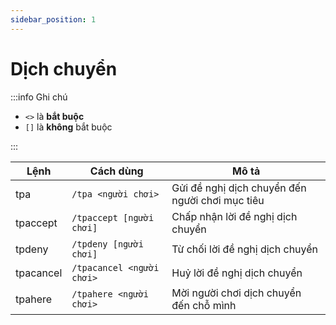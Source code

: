 ```yaml
---
sidebar_position: 1
---
```


# Dịch chuyển

:::info Ghi chú

- `<>` là **bắt buộc**
- `[]` là **không** bắt buộc

:::

| Lệnh       | Cách dùng                  | Mô tả                                           |
| ---------  | -------------------------  | ----------------------------------------------- |
| tpa        | `/tpa <người chơi>`        | Gửi đề nghị dịch chuyển đến người chơi mục tiêu |
| tpaccept   | `/tpaccept [người chơi]`   | Chấp nhận lời đề nghị dịch chuyển               |
| tpdeny     | `/tpdeny [người chơi]`     | Từ chối lời đề nghị dịch chuyển                 |
| tpacancel  | `/tpacancel <người chơi>`  | Huỷ lời đề nghị dịch chuyển                     |
| tpahere   | `/tpahere <người chơi>`    | Mời người chơi dịch chuyển đến chỗ mình         |
